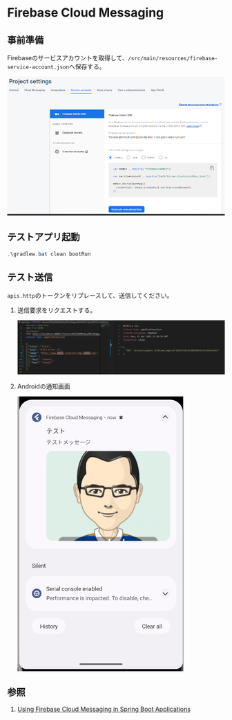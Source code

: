 # Firebase Cloud Messaging

## 事前準備

Firebaseのサービスアカウントを取得して、`/src/main/resources/firebase-service-account.json`へ保存する。

![firebase service account generation](images/firebase-service-account-generation.png)

## テストアプリ起動

```powershell
.\gradlew.bat clean bootRun
```

## テスト送信

`apis.http`のトークンをリプレースして、送信してください。


1. 送信要求をリクエストする。

    ![send request](images/send-request.png)

2. Androidの通知画面

    ![android notification](images/android-notification.png)

## 参照

1. [Using Firebase Cloud Messaging in Spring Boot Applications](https://www.baeldung.com/spring-fcm)
